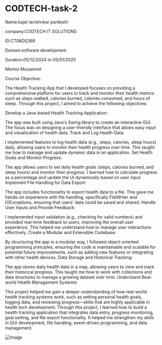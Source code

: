 # CODTECH-task-2
Name:kajal ravishnkar pardeshi

company:CODTECH IT SOLUTIONS

ID:CT08DS369

Domain:software development

Duration:05/12/2024 to 05/01/2025

Mentor:Muzammil

Course Objective:

The Health Tracking App that I developed focuses on providing a comprehensive platform for users to track and monitor their health metrics such as steps walked, calories burned, calories consumed, and hours of sleep. Through this project, I aimed to achieve the following objectives:

Develop a Java-based Health Tracking Application:

The app was built using Java's Swing library to create an interactive GUI. The focus was on designing a user-friendly interface that allows easy input and visualization of health data.
Track and Log Health Data:

I implemented features to log health data (e.g., steps, calories, sleep hours) daily, allowing users to monitor their health progress over time. This taught me how to manage and update dynamic data in an application.
Set Health Goals and Monitor Progress:

The app allows users to set daily health goals (steps, calories burned, and sleep hours) and monitor their progress. I learned how to calculate progress as a percentage and update the UI dynamically based on user input.
Implement File Handling for Data Export:

The app includes functionality to export health data to a file. This gave me hands-on experience with file handling, specifically FileWriter and IOExceptions, ensuring that users' data could be saved and shared.
Handle User Inputs and Provide Feedback:

I implemented input validation (e.g., checking for valid numbers) and provided real-time feedback to users, improving the overall user experience. This helped me understand how to manage user interactions effectively.
Create a Modular and Extensible Codebase:

By structuring the app in a modular way, I followed object-oriented programming principles, ensuring the code is maintainable and scalable for potential future improvements, such as adding new features or integrating with other health devices.
Data Storage and Historical Tracking:

The app stores daily health data in a map, allowing users to view and track their historical progress. This taught me how to work with collections and data structures to manage a growing dataset over time.
Understand Real-world Health Management Systems:

This project helped me gain a deeper understanding of how real-world health tracking systems work, such as setting personal health goals, logging data, and reviewing progress—skills that are highly applicable in health tech development.
Through this project, I learned how to build a health tracking application that integrates data entry, progress monitoring, goal setting, and file export functionality. It helped me strengthen my skills in GUI development, file handling, event-driven programming, and data management.

![image](https://github.com/user-attachments/assets/c243834d-5e21-4129-a3c3-95ed7ad25226)

